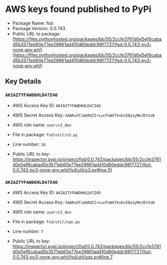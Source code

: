 # AWS keys found published to PyPi

* Package Name: fsd
* Package Version: 0.0.743
* Public URL to package: [https://files.pythonhosted.org/packages/bb/55/2ccfe3761d0e5ef6cabad5b3571eb60e77ee29661ad410d60eddc98f7727/fsd-0.0.743-py3-none-any.whl](https://files.pythonhosted.org/packages/bb/55/2ccfe3761d0e5ef6cabad5b3571eb60e77ee29661ad410d60eddc98f7727/fsd-0.0.743-py3-none-any.whl)

## Key Details

### `AKIAZ7YFAWD6HLD47Z4O`

* AWS Access Key ID: `AKIAZ7YFAWD6HLD47Z4O`
* AWS Secret Access Key: `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` 
* AWS role name: `user/s3_dev`
* File in package: `fsd/util/s3.py`
* Line number: `10`

* Public URL to key: https://inspector.pypi.io/project/fsd/0.0.743/packages/bb/55/2ccfe3761d0e5ef6cabad5b3571eb60e77ee29661ad410d60eddc98f7727/fsd-0.0.743-py3-none-any.whl/fsd/util/s3.py#line.10



### `AKIAZ7YFAWD6HLD47Z4O`

* AWS Access Key ID: `AKIAZ7YFAWD6HLD47Z4O`
* AWS Secret Access Key: `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` 
* AWS role name: `user/s3_dev`
* File in package: `fsd/util/sqs.py`
* Line number: `7`

* Public URL to key: https://inspector.pypi.io/project/fsd/0.0.743/packages/bb/55/2ccfe3761d0e5ef6cabad5b3571eb60e77ee29661ad410d60eddc98f7727/fsd-0.0.743-py3-none-any.whl/fsd/util/sqs.py#line.7


